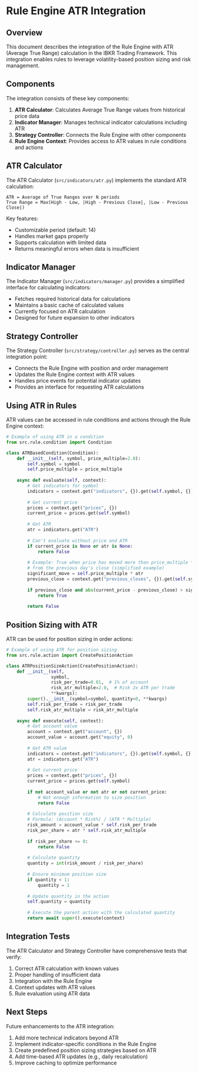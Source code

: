 # Rule Engine ATR Integration

## Overview

This document describes the integration of the Rule Engine with ATR (Average True Range) calculation in the IBKR Trading Framework. This integration enables rules to leverage volatility-based position sizing and risk management.

## Components

The integration consists of these key components:

1. **ATR Calculator**: Calculates Average True Range values from historical price data
2. **Indicator Manager**: Manages technical indicator calculations including ATR
3. **Strategy Controller**: Connects the Rule Engine with other components
4. **Rule Engine Context**: Provides access to ATR values in rule conditions and actions

## ATR Calculator

The ATR Calculator (`src/indicators/atr.py`) implements the standard ATR calculation:

```
ATR = Average of True Ranges over N periods
True Range = Max(High - Low, |High - Previous Close|, |Low - Previous Close|)
```

Key features:
- Customizable period (default: 14)
- Handles market gaps properly
- Supports calculation with limited data
- Returns meaningful errors when data is insufficient

## Indicator Manager

The Indicator Manager (`src/indicators/manager.py`) provides a simplified interface for calculating indicators:

- Fetches required historical data for calculations
- Maintains a basic cache of calculated values
- Currently focused on ATR calculation
- Designed for future expansion to other indicators

## Strategy Controller

The Strategy Controller (`src/strategy/controller.py`) serves as the central integration point:

- Connects the Rule Engine with position and order management
- Updates the Rule Engine context with ATR values
- Handles price events for potential indicator updates
- Provides an interface for requesting ATR calculations

## Using ATR in Rules

ATR values can be accessed in rule conditions and actions through the Rule Engine context:

```python
# Example of using ATR in a condition
from src.rule.condition import Condition

class ATRBasedCondition(Condition):
    def __init__(self, symbol, price_multiple=2.0):
        self.symbol = symbol
        self.price_multiple = price_multiple
        
    async def evaluate(self, context):
        # Get indicators for symbol
        indicators = context.get("indicators", {}).get(self.symbol, {})
        
        # Get current price
        prices = context.get("prices", {})
        current_price = prices.get(self.symbol)
        
        # Get ATR
        atr = indicators.get("ATR")
        
        # Can't evaluate without price and ATR
        if current_price is None or atr is None:
            return False
            
        # Example: True when price has moved more than price_multiple * ATR
        # from the previous day's close (simplified example)
        significant_move = self.price_multiple * atr
        previous_close = context.get("previous_closes", {}).get(self.symbol)
        
        if previous_close and abs(current_price - previous_close) > significant_move:
            return True
            
        return False
```

## Position Sizing with ATR

ATR can be used for position sizing in order actions:

```python
# Example of using ATR for position sizing
from src.rule.action import CreatePositionAction

class ATRPositionSizeAction(CreatePositionAction):
    def __init__(self, 
                 symbol,
                 risk_per_trade=0.01,  # 1% of account
                 risk_atr_multiple=2.0,  # Risk 2x ATR per trade
                 **kwargs):
        super().__init__(symbol=symbol, quantity=0, **kwargs)
        self.risk_per_trade = risk_per_trade
        self.risk_atr_multiple = risk_atr_multiple
        
    async def execute(self, context):
        # Get account value
        account = context.get("account", {})
        account_value = account.get("equity", 0)
        
        # Get ATR value
        indicators = context.get("indicators", {}).get(self.symbol, {})
        atr = indicators.get("ATR")
        
        # Get current price
        prices = context.get("prices", {})
        current_price = prices.get(self.symbol)
        
        if not account_value or not atr or not current_price:
            # Not enough information to size position
            return False
            
        # Calculate position size
        # Formula: (Account * Risk%) / (ATR * Multiple)
        risk_amount = account_value * self.risk_per_trade
        risk_per_share = atr * self.risk_atr_multiple
        
        if risk_per_share <= 0:
            return False
            
        # Calculate quantity
        quantity = int(risk_amount / risk_per_share)
        
        # Ensure minimum position size
        if quantity < 1:
            quantity = 1
            
        # Update quantity in the action
        self.quantity = quantity
        
        # Execute the parent action with the calculated quantity
        return await super().execute(context)
```

## Integration Tests

The ATR Calculator and Strategy Controller have comprehensive tests that verify:

1. Correct ATR calculation with known values
2. Proper handling of insufficient data
3. Integration with the Rule Engine
4. Context updates with ATR values
5. Rule evaluation using ATR data

## Next Steps

Future enhancements to the ATR integration:

1. Add more technical indicators beyond ATR
2. Implement indicator-specific conditions in the Rule Engine
3. Create predefined position sizing strategies based on ATR
4. Add time-based ATR updates (e.g., daily recalculation)
5. Improve caching to optimize performance